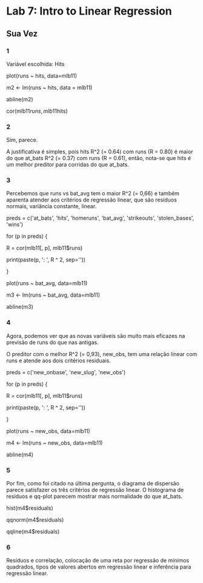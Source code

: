 # Lab 7: Intro to Linear Regression

## Sua Vez
### 1

Variável escolhida: Hits

plot(runs ~ hits, data=mlb11)

m2 <- lm(runs ~ hits, data = mlb11)

abline(m2)

cor(mlb11$runs, mlb11$hits)

### 2

Sim, parece.

A justificativa é simples, pois hits R^2 (= 0.64) com runs (R = 0.80) é maior do que at_bats R^2 (= 0.37) com runs (R = 0.61), então, nota-se que hits é um melhor preditor para corridas do que at_bats.

### 3

Percebemos que runs vs bat_avg tem o maior R^2 (= 0,66) e também aparenta atender aos critérios de regressão linear, que são resíduos normais, variância constante, linear.

preds = c('at_bats', 'hits', 'homeruns', 'bat_avg', 'strikeouts', 'stolen_bases', 'wins')

for (p in preds) {

R = cor(mlb11[, p], mlb11$runs)

print(paste(p, ': ', R ^ 2, sep=''))

}

plot(runs ~ bat_avg, data=mlb11)

m3 <- lm(runs ~ bat_avg, data=mlb11)

abline(m3)

### 4

Agora, podemos ver que as novas variáveis são muito mais eficazes na previsão de runs do que nas antigas.

O preditor com o melhor R^2 (= 0,93), new_obs, tem uma relação linear com runs e atende aos dois critérios residuais.

preds = c('new_onbase', 'new_slug', 'new_obs')

for (p in preds) {

R = cor(mlb11[, p], mlb11$runs)

print(paste(p, ': ', R ^ 2, sep=''))

}

plot(runs ~ new_obs, data=mlb11)

m4 <- lm(runs ~ new_obs, data=mlb11)

abline(m4)

### 5

Por fim, como foi citado na última pergunta, o diagrama de dispersão parece satisfazer os três critérios de regressão linear. O histograma de resíduos e qq-plot parecem mostrar mais normalidade do que at_bats.

hist(m4$residuals)

qqnorm(m4$residuals)

qqline(m4$residuals)

### 6

Resíduos e correlação, colocação de uma reta por regressão de mínimos quadrados, tipos de valores abertos em regressão linear e inferência para regressão linear.
